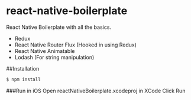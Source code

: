 # react-native-boilerplate
React Native Boilerplate with all the basics.

* Redux
* React Native Router Flux (Hooked in using Redux)
* React Native Animatable
* Lodash (For string manipulation)

##Installation
```bash
$ npm install
```

###Run in iOS
Open reactNativeBoilerplate.xcodeproj in XCode
Click Run
